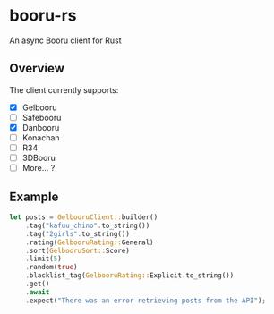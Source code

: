# booru-rs
An async Booru client for Rust

##  Overview
The client currently supports:
- [x] Gelbooru
- [ ] Safebooru
- [x] Danbooru
- [ ] Konachan
- [ ] R34
- [ ] 3DBooru
- [ ] More... ?

## Example
```rust
let posts = GelbooruClient::builder()
    .tag("kafuu_chino".to_string())
    .tag("2girls".to_string())
    .rating(GelbooruRating::General)
    .sort(GelbooruSort::Score)
    .limit(5)
    .random(true)
    .blacklist_tag(GelbooruRating::Explicit.to_string())
    .get()
    .await
    .expect("There was an error retrieving posts from the API");
```
